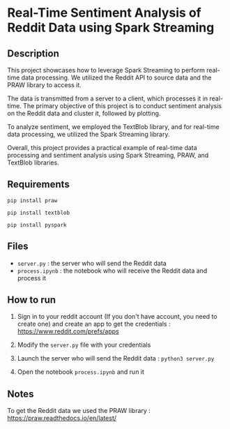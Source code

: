# Real-Time Sentiment Analysis of Reddit Data using Spark Streaming

## Description
This project showcases how to leverage Spark Streaming to perform real-time data processing. We utilized the Reddit API to source data and the PRAW library to access it.

The data is transmitted from a server to a client, which processes it in real-time. The primary objective of this project is to conduct sentiment analysis on the Reddit data and cluster it, followed by plotting.

To analyze sentiment, we employed the TextBlob library, and for real-time data processing, we utilized the Spark Streaming library.

Overall, this project provides a practical example of real-time data processing and sentiment analysis using Spark Streaming, PRAW, and TextBlob libraries.

## Requirements
```
pip install praw
```

```
pip install textblob
```

```
pip install pyspark
```

## Files
- `server.py` : the server who will send the Reddit data
- `process.ipynb` : the notebook who will receive the Reddit data and process it

## How to run
1. Sign in to your reddit account (If you don't have account, you need to create one) and create an app to get the credentials : https://www.reddit.com/prefs/apps

2. Modify the `server.py` file with your credentials
3. Launch the server who will send the Reddit data : `python3 server.py`
4. Open the notebook `process.ipynb` and run it

## Notes
To get the Reddit data we used the PRAW library : https://praw.readthedocs.io/en/latest/







<!-- Link where we created our account we used : https://www.reddit.com/prefs/apps 
(which currently don't work so the old link https://old.reddit.com/prefs/apps/ is what we really used)

Spark Streaming Programming Guide : https://spark.apache.org/docs/latest/streaming-programming-guide.html

How to run (local):
first launch the server who will send the Reddit data : python3 server.py localhost 8888
then you can run the notebook

How to run (docker):
first launch the server who will send the Reddit data : spark-submit server.py localhost 8888
then you can run the notebook -->